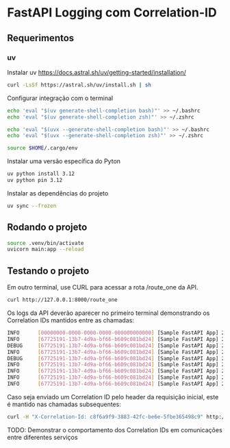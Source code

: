 # FastAPI Logging com  Correlation-ID


## Requerimentos

### uv
Instalar uv
https://docs.astral.sh/uv/getting-started/installation/

```bash
curl -LsSf https://astral.sh/uv/install.sh | sh
```

Configurar integração com o terminal

```bash
echo 'eval "$(uv generate-shell-completion bash)"' >> ~/.bashrc
echo 'eval "$(uv generate-shell-completion zsh)"' >> ~/.zshrc

echo 'eval "$(uvx --generate-shell-completion bash)"' >> ~/.bashrc
echo 'eval "$(uvx --generate-shell-completion zsh)"' >> ~/.zshrc

source $HOME/.cargo/env
```

Instalar uma versão específica do Pyton
```bash
uv python install 3.12
uv python pin 3.12
```


Instalar as dependências do projeto

```bash
uv sync --frozen
```


## Rodando o projeto

```bash
source .venv/bin/activate
uvicorn main:app --reload
```


## Testando o projeto

Em outro terminal, use CURL para acessar a rota /route_one da API.

```bash
curl http://127.0.0.1:8000/route_one
```

Os logs da API deverão aparecer no primeiro terminal demonstrando os Correlation IDs mantidos entre as chamadas:
```bash
INFO      [00000000-0000-0000-0000-000000000000] [Sample FastAPI App] 2024-03-08 14:14:07,785 - Application startup complete.
INFO      [67725191-13b7-4d9a-bf66-b609c081bd24] [Sample FastAPI App] 2024-03-08 14:14:11,388 - Logging from route_one()
DEBUG     [67725191-13b7-4d9a-bf66-b609c081bd24] [Sample FastAPI App] 2024-03-08 14:14:11,389 - Request called with headers: {'X-Custom': '123', 'X-Correlation-Id': '67725191-13b7-4d9a-bf66-b609c081bd24'}
INFO      [67725191-13b7-4d9a-bf66-b609c081bd24] [Sample FastAPI App] 2024-03-08 14:14:11,392 - Logging from route_two()
DEBUG     [67725191-13b7-4d9a-bf66-b609c081bd24] [Sample FastAPI App] 2024-03-08 14:14:11,392 - Request called with headers: {'X-Custom': '123', 'X-Correlation-Id': '67725191-13b7-4d9a-bf66-b609c081bd24'}
INFO      [67725191-13b7-4d9a-bf66-b609c081bd24] [Sample FastAPI App] 2024-03-08 14:14:11,395 - Logging from route_three()
INFO      [67725191-13b7-4d9a-bf66-b609c081bd24] [Sample FastAPI App] 2024-03-08 14:14:11,397 - 127.0.0.1:34190 - "GET /route_three HTTP/1.1" 200 OK
INFO      [67725191-13b7-4d9a-bf66-b609c081bd24] [Sample FastAPI App] 2024-03-08 14:14:11,399 - 127.0.0.1:34188 - "GET /route_two HTTP/1.1" 200 OK
INFO      [67725191-13b7-4d9a-bf66-b609c081bd24] [Sample FastAPI App] 2024-03-08 14:14:11,401 - 127.0.0.1:34184 - "GET /route_one HTTP/1.1" 200 OK
```

Caso seja enviado um Correlation ID pelo header da requisição inicial, este é mantido nas chamadas subsequentes:
```bash
curl -H "X-Correlation-Id: c8f6a9f9-3883-42fc-be6e-5fbe365498c9" http://127.0.0.1:8000/route_one
```

TODO: Demonstrar o comportamento dos Correlation IDs em comunicações entre diferentes serviços
